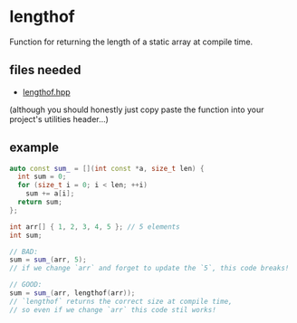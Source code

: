 # lengthof

Function for returning the length of a static array at compile time.

## files needed

- [lengthof.hpp](../include/lengthof.hpp)

(although you should honestly just copy paste the function into your project's utilities header...)

## example

```cpp
auto const sum_ = [](int const *a, size_t len) {
  int sum = 0;
  for (size_t i = 0; i < len; ++i)
    sum += a[i];
  return sum;
};

int arr[] { 1, 2, 3, 4, 5 }; // 5 elements
int sum;

// BAD:
sum = sum_(arr, 5);
// if we change `arr` and forget to update the `5`, this code breaks!

// GOOD:
sum = sum_(arr, lengthof(arr));
// `lengthof` returns the correct size at compile time,
// so even if we change `arr` this code stil works!
```